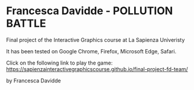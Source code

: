 # Francesca Davidde - POLLUTION BATTLE

Final project of the Interactive Graphics course at La Sapienza Univeristy

It has been tested on Google Chrome, Firefox, Microsoft Edge, Safari.

Click on the following link to play the game: https://sapienzainteractivegraphicscourse.github.io/final-project-fd-team/ 



by Francesca Davidde
